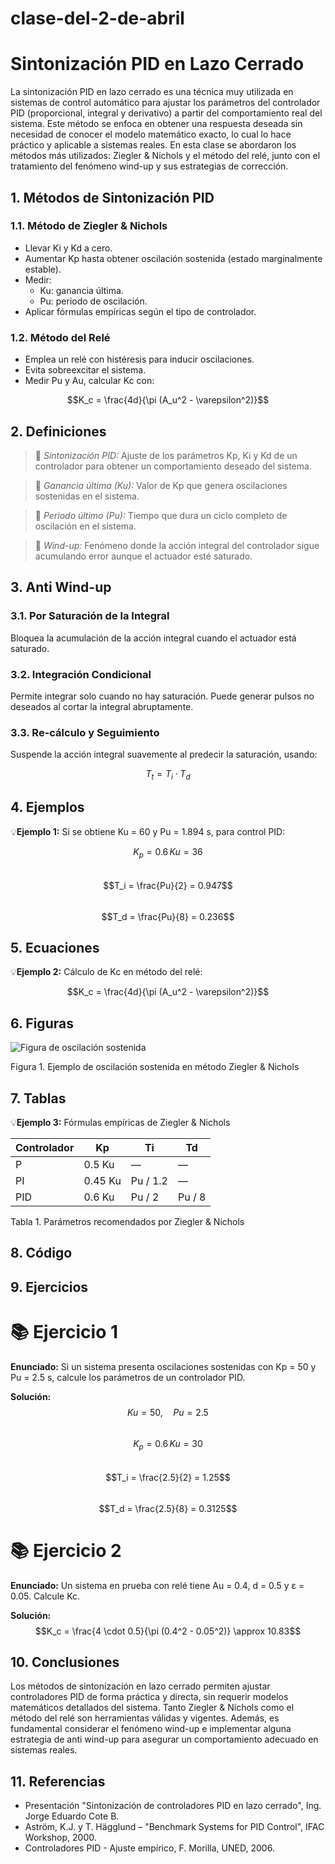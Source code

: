 # clase-del-2-de-abril
# Sintonización PID en Lazo Cerrado

La sintonización PID en lazo cerrado es una técnica muy utilizada en sistemas de control automático para ajustar los parámetros del controlador PID (proporcional, integral y derivativo) a partir del comportamiento real del sistema. Este método se enfoca en obtener una respuesta deseada sin necesidad de conocer el modelo matemático exacto, lo cual lo hace práctico y aplicable a sistemas reales. En esta clase se abordaron los métodos más utilizados: Ziegler & Nichols y el método del relé, junto con el tratamiento del fenómeno wind-up y sus estrategias de corrección.

## 1. Métodos de Sintonización PID

### 1.1. Método de Ziegler & Nichols
- Llevar Ki y Kd a cero.
- Aumentar Kp hasta obtener oscilación sostenida (estado marginalmente estable).
- Medir:
  - Ku: ganancia última.
  - Pu: periodo de oscilación.
- Aplicar fórmulas empíricas según el tipo de controlador.

### 1.2. Método del Relé
- Emplea un relé con histéresis para inducir oscilaciones.
- Evita sobreexcitar el sistema.
- Medir Pu y Au, calcular Kc con:

$$K_c = \frac{4d}{\pi (A_u^2 - \varepsilon^2)}$$

## 2. Definiciones
>🔑 *Sintonización PID:* Ajuste de los parámetros Kp, Ki y Kd de un controlador para obtener un comportamiento deseado del sistema.

>🔑 *Ganancia última (Ku):* Valor de Kp que genera oscilaciones sostenidas en el sistema.

>🔑 *Periodo último (Pu):* Tiempo que dura un ciclo completo de oscilación en el sistema.

>🔑 *Wind-up:* Fenómeno donde la acción integral del controlador sigue acumulando error aunque el actuador esté saturado.

## 3. Anti Wind-up

### 3.1. Por Saturación de la Integral
Bloquea la acumulación de la acción integral cuando el actuador está saturado.

### 3.2. Integración Condicional
Permite integrar solo cuando no hay saturación. Puede generar pulsos no deseados al cortar la integral abruptamente.

### 3.3. Re-cálculo y Seguimiento
Suspende la acción integral suavemente al predecir la saturación, usando:

$$T_t = T_i \cdot T_d$$

## 4. Ejemplos

💡**Ejemplo 1:** Si se obtiene Ku = 60 y Pu = 1.894 s, para control PID:

$$K_p = 0.6 \, Ku = 36$$  
$$T_i = \frac{Pu}{2} = 0.947$$  
$$T_d = \frac{Pu}{8} = 0.236$$

## 5. Ecuaciones

💡**Ejemplo 2:** Cálculo de Kc en método del relé:

$$K_c = \frac{4d}{\pi (A_u^2 - \varepsilon^2)}$$

## 6. Figuras

![Figura de oscilación sostenida](images/pid/osc_sostenida.png)

Figura 1. Ejemplo de oscilación sostenida en método Ziegler & Nichols

## 7. Tablas

💡**Ejemplo 3:** Fórmulas empíricas de Ziegler & Nichols

| Controlador | Kp       | Ti        | Td       |
|-------------|----------|-----------|----------|
| P           | 0.5 Ku   | —         | —        |
| PI          | 0.45 Ku  | Pu / 1.2  | —        |
| PID         | 0.6 Ku   | Pu / 2    | Pu / 8   |

Tabla 1. Parámetros recomendados por Ziegler & Nichols

## 8. Código



## 9. Ejercicios

# 📚 Ejercicio 1
**Enunciado:** Si un sistema presenta oscilaciones sostenidas con Kp = 50 y Pu = 2.5 s, calcule los parámetros de un controlador PID.

**Solución:**  
$$Ku = 50,\quad Pu = 2.5$$  
$$K_p = 0.6 \, Ku = 30$$  
$$T_i = \frac{2.5}{2} = 1.25$$  
$$T_d = \frac{2.5}{8} = 0.3125$$

# 📚 Ejercicio 2
**Enunciado:** Un sistema en prueba con relé tiene Au = 0.4, d = 0.5 y ε = 0.05. Calcule Kc.

**Solución:**  
$$K_c = \frac{4 \cdot 0.5}{\pi (0.4^2 - 0.05^2)} \approx 10.83$$

## 10. Conclusiones

Los métodos de sintonización en lazo cerrado permiten ajustar controladores PID de forma práctica y directa, sin requerir modelos matemáticos detallados del sistema. Tanto Ziegler & Nichols como el método del relé son herramientas válidas y vigentes. Además, es fundamental considerar el fenómeno wind-up e implementar alguna estrategia de anti wind-up para asegurar un comportamiento adecuado en sistemas reales.

## 11. Referencias

- Presentación "Sintonización de controladores PID en lazo cerrado", Ing. Jorge Eduardo Cote B.
- Aström, K.J. y T. Hägglund – "Benchmark Systems for PID Control", IFAC Workshop, 2000.
- Controladores PID - Ajuste empírico, F. Morilla, UNED, 2006.

